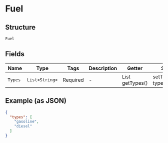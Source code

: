 
# Fuel

## Structure

`Fuel`

## Fields

| Name | Type | Tags | Description | Getter | Setter |
|  --- | --- | --- | --- | --- | --- |
| `Types` | `List<String>` | Required | - | List<String> getTypes() | setTypes(List<String> types) |

## Example (as JSON)

```json
{
  "types": [
    "gasoline",
    "diesel"
  ]
}
```

